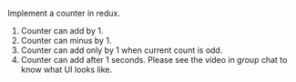 Implement a counter in redux.

1. Counter can add by 1.
2. Counter can minus by 1.
3. Counter can add only by 1 when current count is odd.
4. Counter can add after 1 seconds.
   Please see the video in group chat to know what UI looks like.
